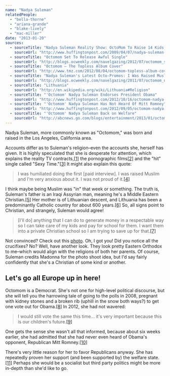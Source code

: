 ```yaml
---
name: "Nadya Suleman"
relatedPeople:
  - "bella-thorne"
  - "ariana-grande"
  - "blake-lively"
  - "mac-miller"
date: "2013-01-20"
sources:
  - sourceTitle: "Nadya Suleman Reality Show: OctoMom To Raise 14 Kids, Look For Love?"
    sourceUrl: "http://www.huffingtonpost.com/2009/04/07/nadya-suleman-realty-show_n_184249.html"
  - sourceTitle: "Octomom Set To Release Awful Single"
    sourceUrl: "http://blogs.ocweekly.com/navelgazing/2012/07/octomom_set_to_release_awful_s.php"
  - sourceTitle: "Octomom – The Topless Album Cover"
    sourceUrl: "http://www.tmz.com/2012/08/04/octomom-topless-album-cover/"
  - sourceTitle: "Nadya Suleman's Latest Octo-Promos: I Was Raised Muslim, I've Been Celibate 12 Years and No Touching!"
    sourceUrl: "http://blogs.ocweekly.com/navelgazing/2011/07/octomom_nadya_suleman_muslim_d.php"
  - sourceTitle: "Lithuania"
    sourceUrl: "http://en.wikipedia.org/wiki/Lithuania#Religion"
  - sourceTitle: "'Octomom' Nadya Suleman Endorses President Obama"
    sourceUrl: "http://www.huffingtonpost.com/2012/10/16/octomom-nadya-suleman-president-obama_n_1971012.html"
  - sourceTitle: "'Octomom' Nadya Suleman Has Not Heard Of Mitt Romney"
    sourceUrl: "http://www.huffingtonpost.com/2012/09/05/octomom-nadya-suleman-mitt-romney_n_1858948.html"
  - sourceTitle: "'Octomom' Nadya Suleman Back on Welfare"
    sourceUrl: "http://abcnews.go.com/blogs/entertainment/2013/01/octomom-nadya-suleman-back-on-welfare/"
---
```


Nadya Suleman, more commonly known as "Octomom," was born and raised in the Los Angeles, California area.

Accounts differ as to Suleman's religion–even the accounts she, herself has given. It is highly speculated that she is desperate for attention, which explains the reality TV contracts,<a class="source-citation" href="#http://www.huffingtonpost.com/2009/04/07/nadya-suleman-realty-show_n_184249.html" title="Nadya Suleman Reality Show: OctoMom To Raise 14 Kids, Look For Love?">[1]</a> the pornographic films<a class="source-citation" href="#http://blogs.ocweekly.com/navelgazing/2012/07/octomom_set_to_release_awful_s.php" title="Octomom Set To Release Awful Single">[2]</a> and the "hit" single called "Sexy Time."<a class="source-citation" href="#http://www.tmz.com/2012/08/04/octomom-topless-album-cover/" title="Octomom – The Topless Album Cover">[3]</a> It might also explain this quote:

>I was humiliated doing the first [paid interview]. I was raised Muslim and I'm very anxious about it. I was not proud of it.<a class="source-citation" href="#http://blogs.ocweekly.com/navelgazing/2011/07/octomom_nadya_suleman_muslim_d.php" title="Nadya Suleman&apos;s Latest Octo-Promos: I Was Raised Muslim, I&apos;ve Been Celibate 12 Years and No Touching!">[4]</a>

I think maybe being Muslim was "in" that week or something. The truth is, Suleman's father is an Iraqi Assyrian man, meaning he's a Middle Eastern Christian.<a class="source-citation" href="#http://blogs.ocweekly.com/navelgazing/2011/07/octomom_nadya_suleman_muslim_d.php" title="Nadya Suleman&apos;s Latest Octo-Promos: I Was Raised Muslim, I&apos;ve Been Celibate 12 Years and No Touching!">[5]</a> Her mother is of Lithuanian descent, and Lithuania has been a predominantly Catholic country for about 600 years.<a class="source-citation" href="#http://en.wikipedia.org/wiki/Lithuania#Religion" title="Lithuania">[6]</a> So, all signs point to Christian, and strangely, Suleman would agree!

>[I'll do] anything that I can do to generate money in a respectable way so I can take care of my kids and pay for school for them. I want them into a private Christian school so I am trying to save up for that.<a class="source-citation" href="#http://blogs.ocweekly.com/navelgazing/2011/07/octomom_nadya_suleman_muslim_d.php" title="Nadya Suleman&apos;s Latest Octo-Promos: I Was Raised Muslim, I&apos;ve Been Celibate 12 Years and No Touching!">[7]</a>

Not convinced? Check out this [photo](http://www.tmz.com/2012/08/04/octomom-topless-album-cover/). Oh, I got you! Did you notice all the crucifixes? No? Well, have another look. They look pretty Eastern Orthodox to me–which would align with the religions of both her parents. Of course, Suleman credits Madonna for the photo shoot idea, but I'd say fairly confidently that she's a Christian of some kind or another.


## Let's go all Europe up in here!

Octomom is a Democrat. She's not one for high-level political discourse, but she will tell you the harrowing tale of going to the polls in 2008, pregnant with kidney stones and a broken rib (uphill in the snow both ways?) to get one vote out for Obama.<a class="source-citation" href="#http://www.huffingtonpost.com/2012/10/16/octomom-nadya-suleman-president-obama_n_1971012.html" title="&apos;Octomom&apos; Nadya Suleman Endorses President Obama">[8]</a> In 2012, she had not wavered:

>I would still vote the same this time… it's very important because this is our children's future.<a class="source-citation" href="#http://www.huffingtonpost.com/2012/10/16/octomom-nadya-suleman-president-obama_n_1971012.html" title="&apos;Octomom&apos; Nadya Suleman Endorses President Obama">[9]</a>

One gets the sense she wasn't all that informed, because about six weeks earlier, she had admitted that she had never even heard of Obama's opponent, Republican Mitt Romney.<a class="source-citation" href="#http://www.huffingtonpost.com/2012/09/05/octomom-nadya-suleman-mitt-romney_n_1858948.html" title="&apos;Octomom&apos; Nadya Suleman Has Not Heard Of Mitt Romney">[10]</a>

There's very little reason for her to favor Republicans anyway. She has repeatedly proven her support (and been supported by) the welfare state.<a class="source-citation" href="#http://abcnews.go.com/blogs/entertainment/2013/01/octomom-nadya-suleman-back-on-welfare/" title="&apos;Octomom&apos; Nadya Suleman Back on Welfare">[11]</a> Perhaps she would be a socialist but third party politics might be more in-depth than she'd like to go.